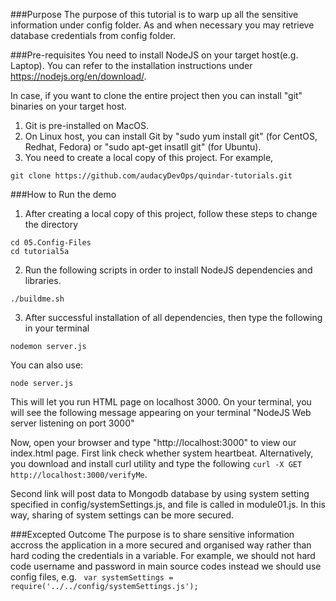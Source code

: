 ###Purpose
The purpose of this tutorial is to warp up all the sensitive information under config folder. As and when necessary you may retrieve database credentials from config folder.

###Pre-requisites
You need to install NodeJS on your target host(e.g. Laptop). You can refer to the installation instructions under https://nodejs.org/en/download/.

In case, if you want to clone the entire project then you can install "git" binaries on your target host.

1. Git is pre-installed on MacOS.
2. On Linux host, you can install Git by "sudo yum install git" (for CentOS, Redhat, Fedora) or "sudo apt-get insatll git" (for Ubuntu).
3. You need to create a local copy of this project. For example,

```
git clone https://github.com/audacyDevOps/quindar-tutorials.git
 ```

###How to Run the demo
1. After creating a local copy of this project, follow these steps to change the directory

```
cd 05.Config-Files
cd tutorial5a
```

2. Run the following scripts in order to install NodeJS dependencies and libraries.

```
./buildme.sh

```

3. After successful installation of all dependencies, then type the following in your terminal

```
nodemon server.js

```
You can also use:

```
node server.js
```

This will let you run HTML page on localhost 3000. On your terminal, you will see the following message appearing on your terminal
"NodeJS Web server listening on port 3000"

Now, open your browser and type "http://localhost:3000" to view our index.html page. First link check whether system heartbeat. Alternatively, you download and install curl utility and type the following ``` curl -X GET http://localhost:3000/verifyMe ```.

Second link will post data to Mongodb database by using system setting specified in config/systemSettings.js, and file is called in module01.js. In this way, sharing of system settings can be more secured.

###Excepted Outcome
The purpose is to share sensitive information accross the application in a more secured and organised way rather than hard coding the credentials in a variable. For example, we should not hard code username and password in main source codes instead we should use config files, e.g. ``` var systemSettings = require('../../config/systemSettings.js');```



